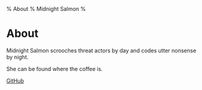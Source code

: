 % About
% Midnight Salmon
% 

# About

Midnight Salmon scrooches threat actors by day and codes utter nonsense by
night.

She can be found where the coffee is.

[GitHub](https://github.com/Midnight-Salmon)
